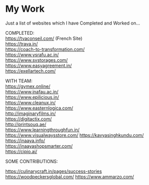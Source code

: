 # My Work
Just a list of websites which I have Completed and Worked on...

COMPLETED: <br/>
https://tvaconseil.com/ (French Site) <br/>
https://trava.in/ <br/>
https://coach-to-transformation.com/ <br/>
https://www.ysrafu.ac.in/ <br/>
https://www.svstorages.com/ <br/>
https://www.easyagreement.in/ <br/>
https://exellartech.com/ <br/>


WITH TEAM: <br/>
https://gymex.online/ <br/>
https://www.jnafau.ac.in/ <br/>
https://www.epilicious.in/ <br/>
https://www.cleanux.in/ <br/>
https://www.easternlogica.com/ <br/>
http://imaginaryfilms.in/ <br/>
https://digitactix.com/ <br/>
http://printsouq.ae/ <br/>
https://www.learningthroughfun.in/ <br/>
https://www.visualwaysstore.com/
https://kavyasinghkundu.com/ <br/>
https://inaaya.info/ <br/>
https://inaayashopsmarter.com/ <br/>
https://cipio.ai/ <br/>


SOME CONTRIBUTIONS:

https://culinarycraft.in/pages/success-stories
https://woodpeckersglobal.com/
https://www.ammarzo.com/
